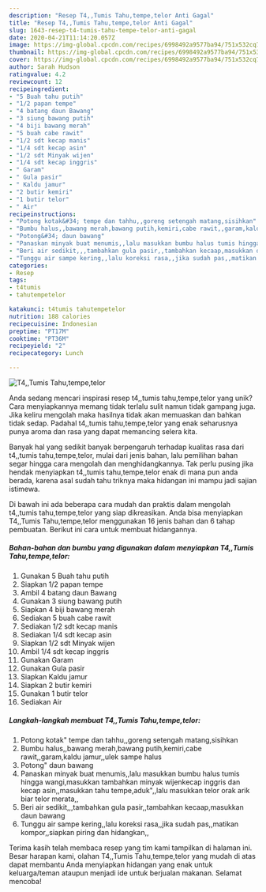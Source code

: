 ```yaml
---
description: "Resep T4,,Tumis Tahu,tempe,telor Anti Gagal"
title: "Resep T4,,Tumis Tahu,tempe,telor Anti Gagal"
slug: 1643-resep-t4-tumis-tahu-tempe-telor-anti-gagal
date: 2020-04-21T11:14:20.057Z
image: https://img-global.cpcdn.com/recipes/6998492a9577ba94/751x532cq70/t4tumis-tahutempetelor-foto-resep-utama.jpg
thumbnail: https://img-global.cpcdn.com/recipes/6998492a9577ba94/751x532cq70/t4tumis-tahutempetelor-foto-resep-utama.jpg
cover: https://img-global.cpcdn.com/recipes/6998492a9577ba94/751x532cq70/t4tumis-tahutempetelor-foto-resep-utama.jpg
author: Sarah Hudson
ratingvalue: 4.2
reviewcount: 12
recipeingredient:
- "5 Buah tahu putih"
- "1/2 papan tempe"
- "4 batang daun Bawang"
- "3 siung bawang putih"
- "4 biji bawang merah"
- "5 buah cabe rawit"
- "1/2 sdt kecap manis"
- "1/4 sdt kecap asin"
- "1/2 sdt Minyak wijen"
- "1/4 sdt kecap inggris"
- " Garam"
- " Gula pasir"
- " Kaldu jamur"
- "2 butir kemiri"
- "1 butir telor"
- " Air"
recipeinstructions:
- "Potong kotak&#34; tempe dan tahhu,,goreng setengah matang,sisihkan"
- "Bumbu halus,,bawang merah,bawang putih,kemiri,cabe rawit,,garam,kaldu jamur,,ulek sampe halus"
- "Potong&#34; daun bawang"
- "Panaskan minyak buat menumis,,lalu masukkan bumbu halus tumis hingga wangi,masukkan tambahkan minyak wijenkecap inggris dan kecap asin,,masukkan tahu tempe,aduk&#34;,,lalu masukkan telor orak arik biar telor merata,,"
- "Beri air sedikit,,,tambahkan gula pasir,,tambahkan kecaap,masukkan daun bawang"
- "Tunggu air sampe kering,,lalu koreksi rasa,,jika sudah pas,,matikan kompor,,siapkan piring dan hidangkan,,"
categories:
- Resep
tags:
- t4tumis
- tahutempetelor

katakunci: t4tumis tahutempetelor 
nutrition: 188 calories
recipecuisine: Indonesian
preptime: "PT17M"
cooktime: "PT36M"
recipeyield: "2"
recipecategory: Lunch

---
```



![T4,,Tumis Tahu,tempe,telor](https://img-global.cpcdn.com/recipes/6998492a9577ba94/751x532cq70/t4tumis-tahutempetelor-foto-resep-utama.jpg)

Anda sedang mencari inspirasi resep t4,,tumis tahu,tempe,telor yang unik? Cara menyiapkannya memang tidak terlalu sulit namun tidak gampang juga. Jika keliru mengolah maka hasilnya tidak akan memuaskan dan bahkan tidak sedap. Padahal t4,,tumis tahu,tempe,telor yang enak seharusnya punya aroma dan rasa yang dapat memancing selera kita.



Banyak hal yang sedikit banyak berpengaruh terhadap kualitas rasa dari t4,,tumis tahu,tempe,telor, mulai dari jenis bahan, lalu pemilihan bahan segar hingga cara mengolah dan menghidangkannya. Tak perlu pusing jika hendak menyiapkan t4,,tumis tahu,tempe,telor enak di mana pun anda berada, karena asal sudah tahu triknya maka hidangan ini mampu jadi sajian istimewa.


Di bawah ini ada beberapa cara mudah dan praktis dalam mengolah t4,,tumis tahu,tempe,telor yang siap dikreasikan. Anda bisa menyiapkan T4,,Tumis Tahu,tempe,telor menggunakan 16 jenis bahan dan 6 tahap pembuatan. Berikut ini cara untuk membuat hidangannya.

<!--inarticleads1-->

##### Bahan-bahan dan bumbu yang digunakan dalam menyiapkan T4,,Tumis Tahu,tempe,telor:

1. Gunakan 5 Buah tahu putih
1. Siapkan 1/2 papan tempe
1. Ambil 4 batang daun Bawang
1. Gunakan 3 siung bawang putih
1. Siapkan 4 biji bawang merah
1. Sediakan 5 buah cabe rawit
1. Sediakan 1/2 sdt kecap manis
1. Sediakan 1/4 sdt kecap asin
1. Siapkan 1/2 sdt Minyak wijen
1. Ambil 1/4 sdt kecap inggris
1. Gunakan  Garam
1. Gunakan  Gula pasir
1. Siapkan  Kaldu jamur
1. Siapkan 2 butir kemiri
1. Gunakan 1 butir telor
1. Sediakan  Air




<!--inarticleads2-->

##### Langkah-langkah membuat T4,,Tumis Tahu,tempe,telor:

1. Potong kotak&#34; tempe dan tahhu,,goreng setengah matang,sisihkan
1. Bumbu halus,,bawang merah,bawang putih,kemiri,cabe rawit,,garam,kaldu jamur,,ulek sampe halus
1. Potong&#34; daun bawang
1. Panaskan minyak buat menumis,,lalu masukkan bumbu halus tumis hingga wangi,masukkan tambahkan minyak wijenkecap inggris dan kecap asin,,masukkan tahu tempe,aduk&#34;,,lalu masukkan telor orak arik biar telor merata,,
1. Beri air sedikit,,,tambahkan gula pasir,,tambahkan kecaap,masukkan daun bawang
1. Tunggu air sampe kering,,lalu koreksi rasa,,jika sudah pas,,matikan kompor,,siapkan piring dan hidangkan,,




Terima kasih telah membaca resep yang tim kami tampilkan di halaman ini. Besar harapan kami, olahan T4,,Tumis Tahu,tempe,telor yang mudah di atas dapat membantu Anda menyiapkan hidangan yang enak untuk keluarga/teman ataupun menjadi ide untuk berjualan makanan. Selamat mencoba!
